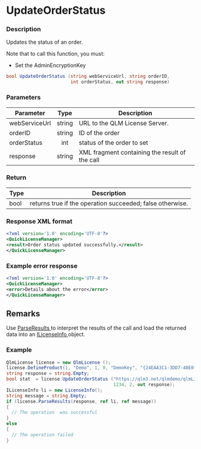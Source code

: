 # UpdateOrderStatus

### Description

Updates the status of an order.

Note that to call this function, you must:

* Set the AdminEncryptionKey

```csharp
bool UpdateOrderStatus (string webServiceUrl, string orderID, 
                        int orderStatus, out string response)
```

### Parameters

| Parameter     |  Type  | Description                                    |
| ------------- | :----: | ---------------------------------------------- |
| webServiceUrl | string | URL to the QLM License Server.                 |
| orderID       | string | ID of the order                                |
| orderStatus   |   int  | status of the order to set                     |
| response      | string | XML fragment containing the result of the call |

### Return

| Type | Description                                               |
| ---- | --------------------------------------------------------- |
| bool | returns true if the operation succeeded; false otherwise. |

### Response XML format

```xml
<?xml version='1.0' encoding='UTF-8'?>
<QuickLicenseManager>
<result>Order status updated successfully.</result>
</QuickLicenseManager>
```

### Example error response

```xml
<?xml version='1.0' encoding='UTF-8'?>
<QuickLicenseManager>
<error>Details about the error</error>
</QuickLicenseManager>
```

## Remarks

Use [ParseResults ](https://soraco.readme.io/reference/parseresults)to interpret the results of the call and load the returned data into an [ILicenseInfo ](https://soraco.readme.io/reference/ilicenseinfo)object.

### Example

```c#
QlmLicense license = new QlmLicense ();
license.DefineProduct(1, "Demo", 1, 0, "DemoKey", "{24EAA3C1-3DD7-40E0-AEA3-D20AA17A6005}");
string response = string.Empty;
bool stat  = license.UpdateOrderStatus ("https://qlm3.net/qlmdemo/qlmLicenseServer/qlmservice.asmx", 
                                        1234, 2, out response);
ILicenseInfo li = new LicenseInfo();
string message = string.Empty;
if (license.ParseResults(response, ref li, ref message))
{
  // The operation  was successful	
}
else
{
  // The operation failed
}

```
